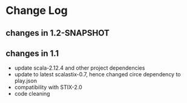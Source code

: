 Change Log
==========

## changes in 1.2-SNAPSHOT


## changes in 1.1

* update scala-2.12.4 and other project dependencies
* update to latest scalastix-0.7, hence changed circe dependency to play.json
* compatibility with STIX-2.0
* code cleaning
